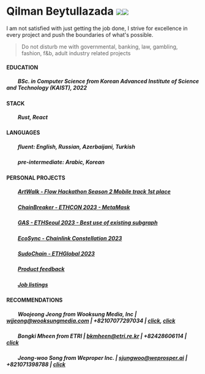 # Qilman Beytullazada [![](https://img.shields.io/badge/-LinkedIn-0A66C2?style=flat-square&logo=LinkedIn&logoColor=ffffff)](https://www.linkedin.com/in/gylmanbm/)<a href = "mailto:gylmanbm@gmail.com"><img src="https://img.shields.io/badge/-Gmail-EA4335?style=flat-square&logo=Gmail&logoColor=ffffff"/></a>

I am not satisfied with just getting the job done, I strive for excellence in every project and push the boundaries of what's possible.

> Do not disturb me with governmental, banking, law, gambling, fashion, f&b, adult industry related projects

#### EDUCATION

##### &nbsp;&nbsp;&nbsp;&nbsp;&nbsp;&nbsp;&nbsp;&nbsp; BSc. in Computer Science from Korean Advanced Institute of Science and Technology (KAIST), 2022

#### STACK

##### &nbsp;&nbsp;&nbsp;&nbsp;&nbsp;&nbsp;&nbsp;&nbsp; Rust, React

#### LANGUAGES

##### &nbsp;&nbsp;&nbsp;&nbsp;&nbsp;&nbsp;&nbsp;&nbsp; fluent: English, Russian, Azerbaijani, Turkish
##### &nbsp;&nbsp;&nbsp;&nbsp;&nbsp;&nbsp;&nbsp;&nbsp; pre-intermediate: Arabic, Korean

#### PERSONAL PROJECTS

##### &nbsp;&nbsp;&nbsp;&nbsp;&nbsp;&nbsp;&nbsp;&nbsp; [ArtWalk - Flow Hackathon Season 2 Mobile track 1st place](https://devfolio.co/projects/artwalk-f198) 
##### &nbsp;&nbsp;&nbsp;&nbsp;&nbsp;&nbsp;&nbsp;&nbsp; [ChainBreaker - ETHCON 2023 - MetaMask](https://devfolio.co/projects/chainbreaker-c5f6)
##### &nbsp;&nbsp;&nbsp;&nbsp;&nbsp;&nbsp;&nbsp;&nbsp; [GAS - ETHSeoul 2023 - Best use of existing subgraph](https://devfolio.co/projects/global-attendance-score-gas-7ee5)
##### &nbsp;&nbsp;&nbsp;&nbsp;&nbsp;&nbsp;&nbsp;&nbsp; [EcoSync - Chainlink Constellation 2023](https://devpost.com/software/ecosync-3gzf5t?ref_content=my-projects-tab&ref_feature=my_projects)
##### &nbsp;&nbsp;&nbsp;&nbsp;&nbsp;&nbsp;&nbsp;&nbsp; [SudoChain - ETHGlobal 2023](https://github.com/gylman/SudoChain)
##### &nbsp;&nbsp;&nbsp;&nbsp;&nbsp;&nbsp;&nbsp;&nbsp; [Product feedback](https://gylman-product-feedback.netlify.app/)
##### &nbsp;&nbsp;&nbsp;&nbsp;&nbsp;&nbsp;&nbsp;&nbsp; [Job listings](https://app.netlify.com/sites/gylman-job-listings/overview)

#### RECOMMENDATIONS

##### &nbsp;&nbsp;&nbsp;&nbsp;&nbsp;&nbsp;&nbsp;&nbsp; Woojeong Jeong from Wooksung Media, Inc | wjjeong@wooksungmedia.com | +82107077297034 | [click](https://drive.google.com/file/d/1QLb96-kXBJjXHTaMb8jngsnbMUnh_Brq/view), [click](https://drive.google.com/file/d/1HHiuEa8lD_fwjqeVRAM0pK5DQH849Iqv/view)
##### &nbsp;&nbsp;&nbsp;&nbsp;&nbsp;&nbsp;&nbsp;&nbsp; Bongki Mheen from ETRI | bkmheen@etri.re.kr | +82428606114 | [click](https://drive.google.com/file/d/15MhbkteuzFfwTCMwTH4reMTcriB7nhgL/view)
##### &nbsp;&nbsp;&nbsp;&nbsp;&nbsp;&nbsp;&nbsp;&nbsp; Jeong-woo Song from Weproper Inc. | sjungwoo@weprosper.ai | +821071398788 | [click](https://drive.google.com/file/d/1J2bNpVNcZHqOK-wJZUtlKqDq1UYpEsHP/view?usp=sharing)
